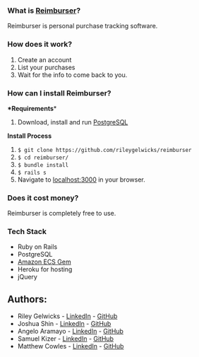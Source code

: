 ### What is [Reimburser](http://rmbrsr.herokuapp.com)?
Reimburser is  personal purchase tracking software. 

### How does it work?
1. Create an account
2. List your purchases
3. Wait for the info to come back to you.

### How can I install Reimburser?
**\*Requirements***

1. Download, install and run [PostgreSQL](https://www.postgresql.org)

**Install Process**

1. `$ git clone https://github.com/rileygelwicks/reimburser`
1. `$ cd reimburser/`
3. `$ bundle install`
4. `$ rails s`
5. Navigate to [localhost:3000](http://localhost:3000) in your browser.

### Does it cost money?
Reimburser is completely free to use. 

### Tech Stack

* Ruby on Rails
* PostgreSQL
* [Amazon ECS Gem](https://github.com/jugend/amazon-ecs)
* Heroku for hosting
* jQuery

## Authors:
<ul>
<li>Riley Gelwicks - <a href="https://www.linkedin.com/in/rileygelwicks">LinkedIn</a> - <a href="https://github.com/rileygelwicks">GitHub</a></li>
    <li>Joshua Shin - <a href="https://www.linkedin.com/in/joshshin8">LinkedIn</a> - <a href="https://github.com/jshin8">GitHub</a></li>
    <li>Angelo Aramayo - <a href="https://www.linkedin.com/in/angeloaramayo">LinkedIn</a> - <a href="https://github.com/angelo2dot0">GitHub</a></li>
    <li>Samuel Kizer - <a href="https://www.linkedin.com/in/samuel-kizer-9767876b">LinkedIn</a> - <a href="https://github.com/kizersam">GitHub</a></li>
    <li>Matthew Cowles - <a href="https://www.linkedin.com/in/matthewcowles">LinkedIn</a> - <a href="https://github.com/mpcowles726">GitHub</a></li>
</ul>
